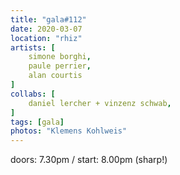 ```yaml
---
title: "gala#112"
date: 2020-03-07
location: "rhiz"
artists: [
    simone borghi,
    paule perrier,
    alan courtis
]
collabs: [
    daniel lercher + vinzenz schwab,
]
tags: [gala]
photos: "Klemens Kohlweis"
---
```

doors: 7.30pm / start: 8.00pm (sharp!)

